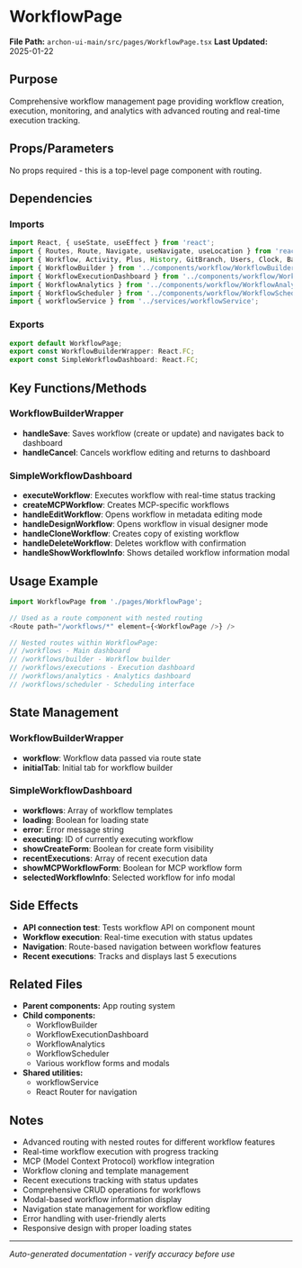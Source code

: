 # WorkflowPage

**File Path:** `archon-ui-main/src/pages/WorkflowPage.tsx`
**Last Updated:** 2025-01-22

## Purpose
Comprehensive workflow management page providing workflow creation, execution, monitoring, and analytics with advanced routing and real-time execution tracking.

## Props/Parameters
No props required - this is a top-level page component with routing.

## Dependencies

### Imports
```javascript
import React, { useState, useEffect } from 'react';
import { Routes, Route, Navigate, useNavigate, useLocation } from 'react-router-dom';
import { Workflow, Activity, Plus, History, GitBranch, Users, Clock, BarChart3, Edit, Copy, Trash2, Info, X } from 'lucide-react';
import { WorkflowBuilder } from '../components/workflow/WorkflowBuilder';
import { WorkflowExecutionDashboard } from '../components/workflow/WorkflowExecutionDashboard';
import { WorkflowAnalytics } from '../components/workflow/WorkflowAnalytics';
import { WorkflowScheduler } from '../components/workflow/WorkflowScheduler';
import { workflowService } from '../services/workflowService';
```

### Exports
```javascript
export default WorkflowPage;
export const WorkflowBuilderWrapper: React.FC;
export const SimpleWorkflowDashboard: React.FC;
```

## Key Functions/Methods

### WorkflowBuilderWrapper
- **handleSave**: Saves workflow (create or update) and navigates back to dashboard
- **handleCancel**: Cancels workflow editing and returns to dashboard

### SimpleWorkflowDashboard
- **executeWorkflow**: Executes workflow with real-time status tracking
- **createMCPWorkflow**: Creates MCP-specific workflows
- **handleEditWorkflow**: Opens workflow in metadata editing mode
- **handleDesignWorkflow**: Opens workflow in visual designer mode
- **handleCloneWorkflow**: Creates copy of existing workflow
- **handleDeleteWorkflow**: Deletes workflow with confirmation
- **handleShowWorkflowInfo**: Shows detailed workflow information modal

## Usage Example
```javascript
import WorkflowPage from './pages/WorkflowPage';

// Used as a route component with nested routing
<Route path="/workflows/*" element={<WorkflowPage />} />

// Nested routes within WorkflowPage:
// /workflows - Main dashboard
// /workflows/builder - Workflow builder
// /workflows/executions - Execution dashboard
// /workflows/analytics - Analytics dashboard
// /workflows/scheduler - Scheduling interface
```

## State Management

### WorkflowBuilderWrapper
- **workflow**: Workflow data passed via route state
- **initialTab**: Initial tab for workflow builder

### SimpleWorkflowDashboard
- **workflows**: Array of workflow templates
- **loading**: Boolean for loading state
- **error**: Error message string
- **executing**: ID of currently executing workflow
- **showCreateForm**: Boolean for create form visibility
- **recentExecutions**: Array of recent execution data
- **showMCPWorkflowForm**: Boolean for MCP workflow form
- **selectedWorkflowInfo**: Selected workflow for info modal

## Side Effects
- **API connection test**: Tests workflow API on component mount
- **Workflow execution**: Real-time execution with status updates
- **Navigation**: Route-based navigation between workflow features
- **Recent executions**: Tracks and displays last 5 executions

## Related Files
- **Parent components:** App routing system
- **Child components:** 
  - WorkflowBuilder
  - WorkflowExecutionDashboard
  - WorkflowAnalytics
  - WorkflowScheduler
  - Various workflow forms and modals
- **Shared utilities:** 
  - workflowService
  - React Router for navigation

## Notes
- Advanced routing with nested routes for different workflow features
- Real-time workflow execution with progress tracking
- MCP (Model Context Protocol) workflow integration
- Workflow cloning and template management
- Recent executions tracking with status updates
- Comprehensive CRUD operations for workflows
- Modal-based workflow information display
- Navigation state management for workflow editing
- Error handling with user-friendly alerts
- Responsive design with proper loading states

---
*Auto-generated documentation - verify accuracy before use*
